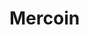 <!-- TITLE: Mercoin -->
<!-- SUBTITLE: LA CRIPTOMONEDA MÁS IMPORTANTE DE LA REGIÓN LATINOAMERICANA. -->

# Mercoin